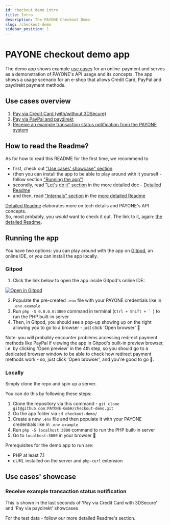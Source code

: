 ```yaml
---
id: checkout demo intro
title: Intro
description: The PAYONE Checkout Demo
slug: /checkout-demo
sidebar_position: 1
---
```


# PAYONE checkout demo app

The demo app shows example [use cases](#use-cases-overview) for an online-payment and serves as a demonstration of PAYONE's API usage and its concepts.
The app shows a usage scenario for an e-shop that allows Credit Card, PayPal and paydirekt payment methods.

## Use cases overview
1. [Pay via Credit Card (with/without 3DSecure)](#pay-via-a-card-without-3dsecure)
2. [Pay via PayPal and paydirekt](#pay-via-paydirekt)
3. [Receive an example transaction status notification from the PAYONE system](#receive-example-transaction-status-notification)

## How to read the Readme?
As for how to read this README for the first time, we recommend to
- first, check out ["Use cases' showcase" section](#use-cases-showcase)
- (then you can install the app to be able to play around with it yourself - follow section ["Running the app"](#running-the-app))
- secondly, read ["Let's do it" section](./checkout-demo-details.md#lets-do-it) in the more detailed doc - [Detailed Readme](./checkout-demo-details.md)
- and then, read ["Internals" section](./checkout-demo-details.md#internals) in the [more detailed Readme](./checkout-demo-details.md)

[Detailed Readme](/docs/checkout-demo/checkout-demo-details.md) elaborates more on tech details and PAYONE's API concepts.  
So, most probably, you _would_ want to check it out. The link to it, again: [the detailed Readme](./checkout-demo-details.md).

## Running the app
You have two options: you can play around with the app on [Gitpod](https://www.gitpod.io/), an online IDE, or you can
install the app locally.

### Gitpod
1. Click the link below to open the app inside Gitpod's online IDE:

[![Open in Gitpod](https://gitpod.io/button/open-in-gitpod.svg)](https://gitpod.io/#github.com/PAYONE-GmbH/checkout-demo)

2. Populate the pre-created `.env` file with your PAYONE credentials like in `.env.example`
3. Run `php -S 0.0.0.0:3000` command in terminal (``Ctrl + Shift + ` ``) to run the PHP built-in server
4. Then, in Gitpod, you should see a pop-up showing up on the right allowing you to go to a browser - just 
click 'Open browser' 🙂

Note: you will probably encounter problems accessing redirect payment methods like PayPal if viewing
the app in Gitpod's built-in preview browser, i.e. by clicking 'Open preview' in the 4th step, so you should go to a dedicated browser window to be able
to check how redirect payment methods work - so, just click 'Open browser', and you're good to go 🙂.


### Locally
Simply clone the repo and spin up a server.

You can do this by following these steps:

1. Clone the repository via this command - `git clone git@github.com:PAYONE-GmbH/checkout-demo.git`
2. Go the app folder via `cd checkout-demo/`
3. Create a new `.env` file and then populate it with your PAYONE credentials like in `.env.example`
4. Run `php -S localhost:3000` command to run the PHP built-in server
5. Go to `localhost:3000` in your browser 🙂

Prerequisites for the demo app to run are:
- PHP at least 7.1
- cURL installed on the server and `php-curl` extension

## Use cases' showcase

### Receive example transaction status notification
This is shown in the last seconds of 'Pay via Credit Card with 3DSecure' and 'Pay via paydirekt' showcases

For the test data - follow our more detailed Readme's section.